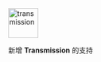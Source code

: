 <img src="https://docs.wushuo.top/image/tr.png" alt="transmission" width="60">

新增 <strong>Transmission</strong> 的支持